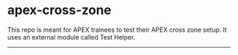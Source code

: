 # apex-cross-zone

This repo is meant for APEX trainees to test their APEX cross zone setup. It uses an external module called Test Helper.

---

